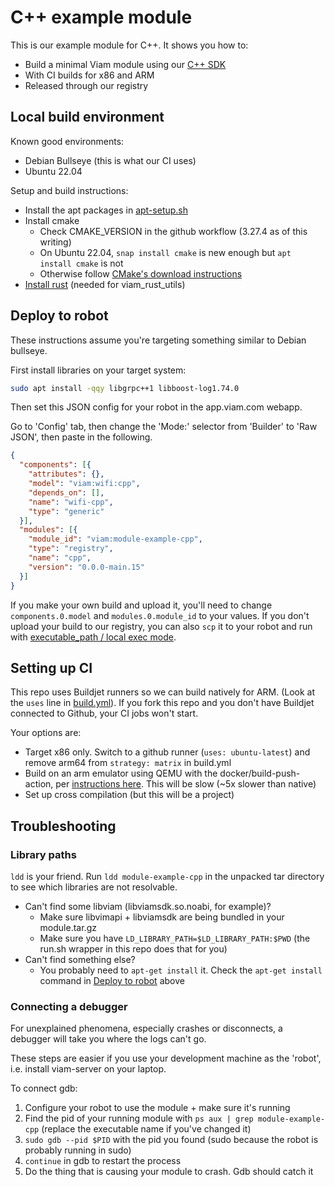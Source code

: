 # C++ example module

This is our example module for C++. It shows you how to:

- Build a minimal Viam module using our [C++ SDK](https://github.com/viamrobotics/viam-cpp-sdk)
- With CI builds for x86 and ARM
- Released through our registry

## Local build environment

Known good environments:
- Debian Bullseye (this is what our CI uses)
- Ubuntu 22.04

Setup and build instructions:
- Install the apt packages in [apt-setup.sh](apt-setup.sh)
- Install cmake
	- Check CMAKE_VERSION in the github workflow (3.27.4 as of this writing)
	- On Ubuntu 22.04, `snap install cmake` is new enough but `apt install cmake` is not
	- Otherwise follow [CMake's download instructions](https://cmake.org/download/)
- [Install rust](https://www.rust-lang.org/tools/install) (needed for viam_rust_utils)

## Deploy to robot

These instructions assume you're targeting something similar to Debian bullseye.

First install libraries on your target system:

```sh
sudo apt install -qqy libgrpc++1 libboost-log1.74.0
```

Then set this JSON config for your robot in the app.viam.com webapp.

Go to 'Config' tab, then change the 'Mode:' selector from 'Builder' to 'Raw JSON', then paste in the following.

```json
{
  "components": [{
	"attributes": {},
	"model": "viam:wifi:cpp",
	"depends_on": [],
	"name": "wifi-cpp",
	"type": "generic"
  }],
  "modules": [{
	"module_id": "viam:module-example-cpp",
	"type": "registry",
	"name": "cpp",
	"version": "0.0.0-main.15"
  }]
}
```

If you make your own build and upload it, you'll need to change `components.0.model` and `modules.0.module_id` to your values. If you don't upload your build to our registry, you can also `scp` it to your robot and run with [executable_path / local exec mode](https://docs.viam.com/extend/modular-resources/configure/#configure-your-module).

## Setting up CI

This repo uses Buildjet runners so we can build natively for ARM. (Look at the `uses` line in [build.yml](.github/workflows/build.yml)). If you fork this repo and you don't have Buildjet connected to Github, your CI jobs won't start.

Your options are:
- Target x86 only. Switch to a github runner (`uses: ubuntu-latest`) and remove arm64 from `strategy: matrix` in build.yml
- Build on an arm emulator using QEMU with the docker/build-push-action, per [instructions here](https://github.com/docker/build-push-action#git-context). This will be slow (~5x slower than native)
- Set up cross compilation (but this will be a project)

## Troubleshooting

### Library paths

`ldd` is your friend. Run `ldd module-example-cpp` in the unpacked tar directory to see which libraries are not resolvable.

- Can't find some libviam (libviamsdk.so.noabi, for example)?
	- Make sure libvimapi + libviamsdk are being bundled in your module.tar.gz
	- Make sure you have `LD_LIBRARY_PATH=$LD_LIBRARY_PATH:$PWD` (the run.sh wrapper in this repo does that for you)
- Can't find something else?
	- You probably need to `apt-get install` it. Check the `apt-get install` command in [Deploy to robot](#deploy-to-robot) above

### Connecting a debugger

For unexplained phenomena, especially crashes or disconnects, a debugger will take you where the logs can't go.

These steps are easier if you use your development machine as the 'robot', i.e. install viam-server on your laptop.

To connect gdb:

1. Configure your robot to use the module + make sure it's running
1. Find the pid of your running module with `ps aux | grep module-example-cpp` (replace the executable name if you've changed it)
1. `sudo gdb --pid $PID` with the pid you found (sudo because the robot is probably running in sudo)
1. `continue` in gdb to restart the process
1. Do the thing that is causing your module to crash. Gdb should catch it
